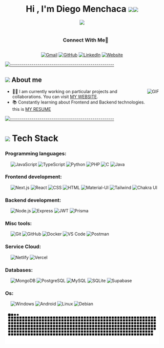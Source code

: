 <h1 align="center">Hi , I'm Diego Menchaca <img src="https://media.giphy.com/media/hvRJCLFzcasrR4ia7z/giphy.gif" width="35"><img src="https://emojis.slackmojis.com/emojis/images/1531849430/4246/blob-sunglasses.gif?1531849430" width="28"/></h1>

<p align="center">
  <a href="https://github.com/DenverCoder1/readme-typing-svg"><img src="https://readme-typing-svg.herokuapp.com?font=Time+New+Roman&color=%2300FF94&size=25&center=true&vCenter=true&width=600&height=100&lines=Full+Stack+Developer;Programming+Technician;"></a>
</p>

<!-- Connect with me -->
<div id="user-content-toc">
  <ul align="center">
    <summary><h3 style="display: inline-block">Connect With Me🤝</h3></summary>
  </ul>
</div>
<p align="center">
	<a href="mailto:diegormver@gmail.com"><img img src="https://img.shields.io/badge/gmail-%23EA4335.svg?style=plastic&logo=gmail&logoColor=white" alt="Gmail"/></a>
	<a href="https://github.com/DiegoRMV"><img src="https://img.shields.io/badge/github-%23181717.svg?style=plastic&logo=github&logoColor=white" alt="GitHub"/></a>
	<a href="https://www.linkedin.com/in/diego-rub%C3%A9n-menchaca-vera-ba46b9262?lipi=urn%3Ali%3Apage%3Ad_flagship3_profile_view_base_contact_details%3BTBJvGKz2R%2FaY9Z5U5%2Bn1tg%3D%3D"><img src="https://img.shields.io/badge/linkedin-%230A66C2.svg?style=plastic&logo=linkedin&logoColor=white" alt="LinkedIn"/></a>
	<a href="https://portfolio-00-diegormv.netlify.app/"><img src="https://img.shields.io/badge/website-25D366?&logo=About.me&style=plastic&logoColor=white" alt="Website"/></a>
</p>

[![-----------------------------------------------------](https://raw.githubusercontent.com/andreasbm/readme/master/assets/lines/aqua.png)](https://github.com/BaseMax?tab=repositories)

## <picture><img src = "https://github.com/7oSkaaa/7oSkaaa/blob/main/Images/about_me.gif?raw=true" width = 50px></picture> About me

<picture>
    <img align="right" alt="GIF" height="240px" src="https://media.giphy.com/media/Ah3zHH7hvsSB2/giphy.gif?raw=true" />
</picture>

- 👨‍💻 I am currently working on particular projects and collaborations.
  You can visit [MY WEBSITE](https://github.com/DiegoRMV).
- 📚 Constantly learning about Frontend and Backend technologies.
  this is [MY RESUME](https://drive.google.com/file/d/1MrPC8DfeFP0geAMa0dNusHUalH5K-A5p/view?usp=sharing)

[![-----------------------------------------------------](https://raw.githubusercontent.com/andreasbm/readme/master/assets/lines/aqua.png)](https://github.com/BaseMax?tab=repositories)

# <img src = "https://media2.giphy.com/media/QssGEmpkyEOhBCb7e1/giphy.gif?cid=ecf05e47a0n3gi1bfqntqmob8g9aid1oyj2wr3ds3mg700bl&rid=giphy.gif" width = 26px> Tech Stack

### Programming languages:

&emsp;
![JavaScript](https://img.shields.io/badge/-JavaScript-000?&logo=JavaScript)
![TypeScript](https://img.shields.io/badge/-TypeScript-000?&logo=TypeScript&logoColor=007ACC)
![Python](https://img.shields.io/badge/-Python-000?&logo=Python)
![PHP](https://img.shields.io/badge/-PHP-000?&logo=PHP)
![C](https://img.shields.io/badge/-C-000?&logo=C)
![Java](https://img.shields.io/badge/Java-000?&logo=openjdk)

### Frontend development:

&emsp;
![Next.js](https://img.shields.io/badge/-Next.js-000?&logo=Next.js)
![React](https://img.shields.io/badge/-React-000?&logo=React)
![CSS](https://img.shields.io/badge/-CSS-000?&logo=CSS3)
![HTML](https://img.shields.io/badge/-HTML-000?&logo=HTML5)
![Material-UI](https://img.shields.io/badge/-Material--UI-000?&logo=Material-UI)
![Tailwind](https://img.shields.io/badge/Tailwind_CSS-000?&logo=tailwind-css)
![Chakra UI](https://img.shields.io/badge/Bootstrap-000?&logo=bootstrap)

### Backend development:

&emsp;
![Node.js](https://img.shields.io/badge/Node.js-000?&logo=node.js)
![Express](https://img.shields.io/badge/Express.js-000?)
![JWT](https://img.shields.io/badge/json%20web%20tokens-000?&logo=json-web-tokens)
![Prisma](https://img.shields.io/badge/Prisma-000?&logo=Prisma)

### Misc tools:

&emsp;
![Git](https://img.shields.io/badge/-Git-000?&logo=Git)
![GitHub](https://img.shields.io/badge/-GitHub-000?&logo=GitHub)
![Docker](https://img.shields.io/badge/-Docker-000?&logo=Docker)
![VS Code](https://img.shields.io/badge/-VS%20Code-000?&logo=Visual-Studio-Code)
![Postman](https://img.shields.io/badge/-Postman-000?&logo=Postman)

### Service Cloud:

&emsp;
![Netlify](https://img.shields.io/badge/Netlify-000?&logo=netlify)
![Vercel](https://img.shields.io/badge/Vercel-000?&logo=vercel)

### Databases:

&emsp;
![MongoDB](https://img.shields.io/badge/-MongoDB-000?&logo=MongoDB)
![PostgreSQL](https://img.shields.io/badge/-PostgreSQL-000?&logo=PostgreSQL)
![MySQL](https://img.shields.io/badge/-MySQL-000?&logo=MySQL)
![SQLite](https://img.shields.io/badge/-SQLite-000?&logo=SQLite)
![Supabase](https://img.shields.io/badge/Supabase-000?&logo=supabase)

### Os:

&emsp;
![Windows](https://img.shields.io/badge/Windows-000?&logo=windows)
![Android](https://img.shields.io/badge/Android-000?&logo=android)
![Linux](https://img.shields.io/badge/Linux-000?&logo=linux)
![Debian](https://img.shields.io/badge/Debian-000?&logo=debian)

<p align="center">
  <img  src="https://raw.githubusercontent.com/Elanza-48/Elanza-48/main/resources/img/github-contribution-grid-snake.svg"
    alt="example" />
</p>
